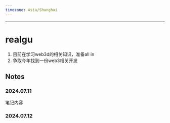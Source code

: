 ```yaml
---
timezone: Asia/Shanghai
---
```



---

# realgu

1. 目前在学习web3d的相关知识，准备all in
2. 争取今年找到一份web3相关开发

## Notes

<!-- Content_START -->

### 2024.07.11

笔记内容

### 2024.07.12

<!-- Content_END -->
